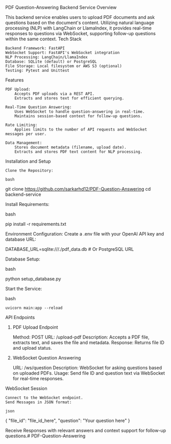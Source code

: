 PDF Question-Answering Backend Service
Overview

This backend service enables users to upload PDF documents and ask questions based on the document's content. Utilizing natural language processing (NLP) with LangChain or LlamaIndex, it provides real-time responses to questions via WebSocket, supporting follow-up questions within the same context.
Tech Stack

    Backend Framework: FastAPI
    WebSocket Support: FastAPI's WebSocket integration
    NLP Processing: LangChain/LlamaIndex
    Database: SQLite (default) or PostgreSQL
    File Storage: Local filesystem or AWS S3 (optional)
    Testing: Pytest and Unittest

Features

    PDF Upload:
        Accepts PDF uploads via a REST API.
        Extracts and stores text for efficient querying.

    Real-Time Question Answering:
        Uses WebSocket to handle question-answering in real-time.
        Maintains session-based context for follow-up questions.

    Rate Limiting:
        Applies limits to the number of API requests and WebSocket messages per user.

    Data Management:
        Stores document metadata (filename, upload date).
        Extracts and stores PDF text content for NLP processing.

Installation and Setup

    Clone the Repository:

    bash

git clone https://github.com/sarkarhd12/PDF-Question-Answering
cd backend-service

Install Requirements:

bash

pip install -r requirements.txt

Environment Configuration: Create a .env file with your OpenAI API key and database URL:

DATABASE_URL=sqlite:///./pdf_data.db  # Or PostgreSQL URL

Database Setup:

bash

python setup_database.py

Start the Service:

bash

    uvicorn main:app --reload

API Endpoints
1. PDF Upload Endpoint

    Method: POST
    URL: /upload-pdf
    Description: Accepts a PDF file, extracts text, and saves the file and metadata.
    Response: Returns file ID and upload status.

2. WebSocket Question Answering

    URL: /ws/question
    Description: WebSocket for asking questions based on uploaded PDFs.
    Usage: Send file ID and question text via WebSocket for real-time responses.

WebSocket Session

    Connect to the WebSocket endpoint.
    Send Messages in JSON format:

    json

{
  "file_id": "file_id_here",
  "question": "Your question here"
}

Receive Responses with relevant answers and context support for follow-up questions.#   P D F - Q u e s t i o n - A n s w e r i n g 
 
 
